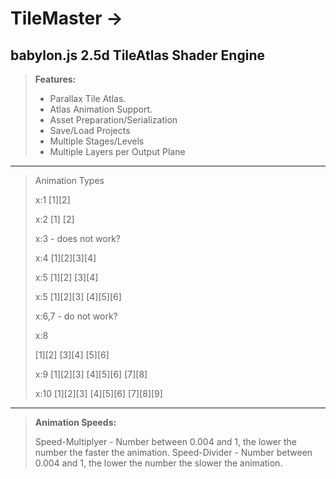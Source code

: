 # TileMaster ->
babylon.js 2.5d TileAtlas Shader Engine
----------
> **Features:**
>
> - Parallax Tile Atlas.
> - Atlas Animation Support.
> - Asset Preparation/Serialization
> - Save/Load Projects
> - Multiple Stages/Levels
> - Multiple Layers per Output Plane
----------
> Animation Types
>
> x:1
> [1][2]
>
> x:2
> [1]
> [2]
>
> x:3 - does not work?
>
> x:4
> [1][2][3][4]
>
> x:5
> [1][2]
> [3][4]
>
> x:5
> [1][2][3]
> [4][5][6]
>
> x:6,7 - do not work?
>
> x:8
>
> [1][2]
> [3][4]
> [5][6]
>
> x:9 
> [1][2][3]
> [4][5][6]
> [7][8]
>
> x:10
> [1][2][3]
> [4][5][6]
> [7][8][9]
----------
> **Animation Speeds:**
>
> Speed-Multiplyer - Number between 0.004 and 1, the lower the number the faster the animation.
> Speed-Divider - Number between 0.004 and 1, the lower the number the slower the animation.
